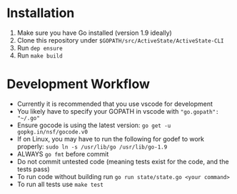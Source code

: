 # Installation

 1. Make sure you have Go installed (version 1.9 ideally)
 2. Clone this repository under `$GOPATH/src/ActiveState/ActiveState-CLI`
 3. Run `dep ensure`
 4. Run `make build`

# Development Workflow

 * Currently it is recommended that you use vscode for development
 * You likely have to specify your GOPATH in vscode with `"go.gopath": "~/.go"`
 * Ensure gocode is using the latest version: ```go get -u gopkg.in/nsf/gocode.v0```
 * If on Linux, you may have to run the following for godef to work properly: ```sudo ln -s /usr/lib/go /usr/lib/go-1.9```
 * ALWAYS `go fmt` before commit
 * Do not commit untested code (meaning tests exist for the code, and the tests pass)
 * To run code without building run `go run state/state.go <your command>`
 * To run all tests use `make test`